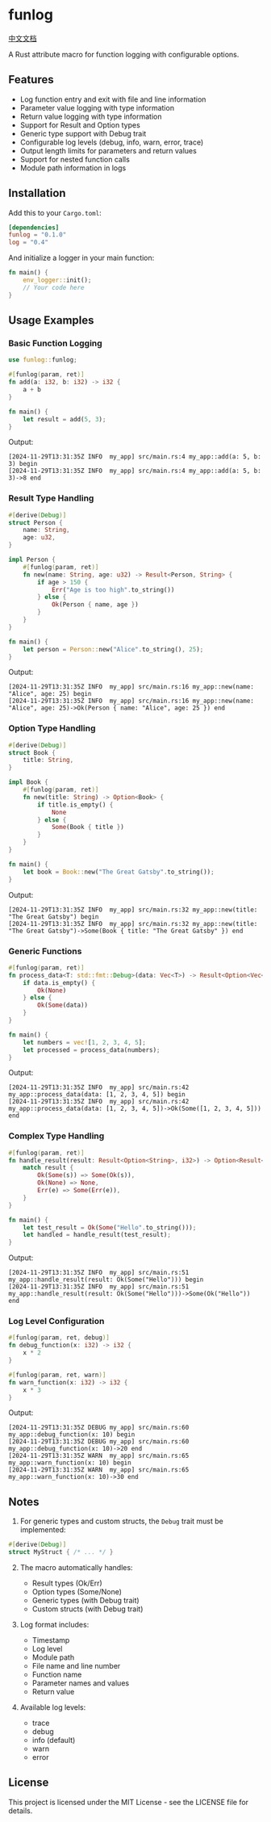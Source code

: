 # funlog

[中文文档](README.zh-CN.md)

A Rust attribute macro for function logging with configurable options.

## Features

- Log function entry and exit with file and line information
- Parameter value logging with type information
- Return value logging with type information
- Support for Result and Option types
- Generic type support with Debug trait
- Configurable log levels (debug, info, warn, error, trace)
- Output length limits for parameters and return values
- Support for nested function calls
- Module path information in logs

## Installation

Add this to your `Cargo.toml`:

```toml
[dependencies]
funlog = "0.1.0"
log = "0.4"
```

And initialize a logger in your main function:

```rust
fn main() {
    env_logger::init();
    // Your code here
}
```

## Usage Examples

### Basic Function Logging

```rust
use funlog::funlog;

#[funlog(param, ret)]
fn add(a: i32, b: i32) -> i32 {
    a + b
}

fn main() {
    let result = add(5, 3);
}
```

Output:
```
[2024-11-29T13:31:35Z INFO  my_app] src/main.rs:4 my_app::add(a: 5, b: 3) begin
[2024-11-29T13:31:35Z INFO  my_app] src/main.rs:4 my_app::add(a: 5, b: 3)->8 end
```

### Result Type Handling

```rust
#[derive(Debug)]
struct Person {
    name: String,
    age: u32,
}

impl Person {
    #[funlog(param, ret)]
    fn new(name: String, age: u32) -> Result<Person, String> {
        if age > 150 {
            Err("Age is too high".to_string())
        } else {
            Ok(Person { name, age })
        }
    }
}

fn main() {
    let person = Person::new("Alice".to_string(), 25);
}
```

Output:
```
[2024-11-29T13:31:35Z INFO  my_app] src/main.rs:16 my_app::new(name: "Alice", age: 25) begin
[2024-11-29T13:31:35Z INFO  my_app] src/main.rs:16 my_app::new(name: "Alice", age: 25)->Ok(Person { name: "Alice", age: 25 }) end
```

### Option Type Handling

```rust
#[derive(Debug)]
struct Book {
    title: String,
}

impl Book {
    #[funlog(param, ret)]
    fn new(title: String) -> Option<Book> {
        if title.is_empty() {
            None
        } else {
            Some(Book { title })
        }
    }
}

fn main() {
    let book = Book::new("The Great Gatsby".to_string());
}
```

Output:
```
[2024-11-29T13:31:35Z INFO  my_app] src/main.rs:32 my_app::new(title: "The Great Gatsby") begin
[2024-11-29T13:31:35Z INFO  my_app] src/main.rs:32 my_app::new(title: "The Great Gatsby")->Some(Book { title: "The Great Gatsby" }) end
```

### Generic Functions

```rust
#[funlog(param, ret)]
fn process_data<T: std::fmt::Debug>(data: Vec<T>) -> Result<Option<Vec<T>>, String> {
    if data.is_empty() {
        Ok(None)
    } else {
        Ok(Some(data))
    }
}

fn main() {
    let numbers = vec![1, 2, 3, 4, 5];
    let processed = process_data(numbers);
}
```

Output:
```
[2024-11-29T13:31:35Z INFO  my_app] src/main.rs:42 my_app::process_data(data: [1, 2, 3, 4, 5]) begin
[2024-11-29T13:31:35Z INFO  my_app] src/main.rs:42 my_app::process_data(data: [1, 2, 3, 4, 5])->Ok(Some([1, 2, 3, 4, 5])) end
```

### Complex Type Handling

```rust
#[funlog(param, ret)]
fn handle_result(result: Result<Option<String>, i32>) -> Option<Result<String, i32>> {
    match result {
        Ok(Some(s)) => Some(Ok(s)),
        Ok(None) => None,
        Err(e) => Some(Err(e)),
    }
}

fn main() {
    let test_result = Ok(Some("Hello".to_string()));
    let handled = handle_result(test_result);
}
```

Output:
```
[2024-11-29T13:31:35Z INFO  my_app] src/main.rs:51 my_app::handle_result(result: Ok(Some("Hello"))) begin
[2024-11-29T13:31:35Z INFO  my_app] src/main.rs:51 my_app::handle_result(result: Ok(Some("Hello")))->Some(Ok("Hello")) end
```

### Log Level Configuration

```rust
#[funlog(param, ret, debug)]
fn debug_function(x: i32) -> i32 {
    x * 2
}

#[funlog(param, ret, warn)]
fn warn_function(x: i32) -> i32 {
    x * 3
}
```

Output:
```
[2024-11-29T13:31:35Z DEBUG my_app] src/main.rs:60 my_app::debug_function(x: 10) begin
[2024-11-29T13:31:35Z DEBUG my_app] src/main.rs:60 my_app::debug_function(x: 10)->20 end
[2024-11-29T13:31:35Z WARN  my_app] src/main.rs:65 my_app::warn_function(x: 10) begin
[2024-11-29T13:31:35Z WARN  my_app] src/main.rs:65 my_app::warn_function(x: 10)->30 end
```

## Notes

1. For generic types and custom structs, the `Debug` trait must be implemented:
```rust
#[derive(Debug)]
struct MyStruct { /* ... */ }
```

2. The macro automatically handles:
   - Result types (Ok/Err)
   - Option types (Some/None)
   - Generic types (with Debug trait)
   - Custom structs (with Debug trait)

3. Log format includes:
   - Timestamp
   - Log level
   - Module path
   - File name and line number
   - Function name
   - Parameter names and values
   - Return value

4. Available log levels:
   - trace
   - debug
   - info (default)
   - warn
   - error

## License

This project is licensed under the MIT License - see the LICENSE file for details.
